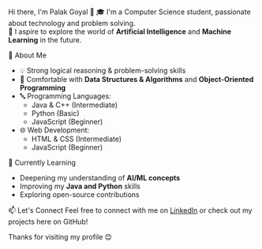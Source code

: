 Hi there, I'm Palak Goyal 👋
🎓 I'm a Computer Science student, passionate about technology and problem solving.  
🚀 I aspire to explore the world of **Artificial Intelligence** and **Machine Learning** in the future.

🧠 About Me
- 💡 Strong logical reasoning & problem-solving skills  
- 🧩 Comfortable with **Data Structures & Algorithms** and **Object-Oriented Programming**  
- 🔤 Programming Languages:
  - Java & C++ (Intermediate)
  - Python (Basic)
  - JavaScript (Beginner)
- 🌐 Web Development:
  - HTML & CSS (Intermediate)
  - JavaScript (Beginner)

🌱 Currently Learning
- Deepening my understanding of **AI/ML concepts**  
- Improving my **Java and Python** skills  
- Exploring open-source contributions

📫 Let's Connect
Feel free to connect with me on [LinkedIn](https://www.linkedin.com/in/palak-goyal16/) or check out my projects here on GitHub!

Thanks for visiting my profile 😊
